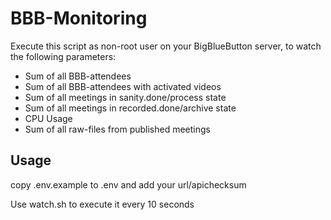 # BBB-Monitoring
Execute this script as non-root user on your BigBlueButton server, to watch the following parameters:

- Sum of all BBB-attendees
- Sum of all BBB-attendees with activated videos
- Sum of all meetings in sanity.done/process state
- Sum of all meetings in recorded.done/archive state
- CPU Usage
- Sum of all raw-files from published meetings

## Usage
copy .env.example to .env and add your url/apichecksum

Use watch.sh to execute it every 10 seconds
